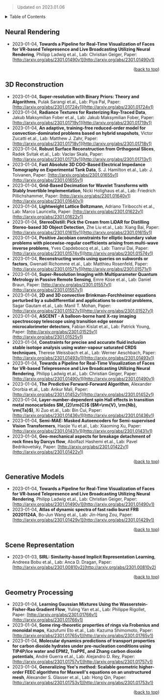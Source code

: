 > Updated on 2023.01.06

<details>
  <summary>Table of Contents</summary>
  <ol>
    <li><a href=#Neural-Rendering>Neural Rendering</a></li>
    <li><a href=#3D-Reconstruction>3D Reconstruction</a></li>
    <li><a href=#Generative-Models>Generative Models</a></li>
    <li><a href=#Scene-Representation>Scene Representation</a></li>
    <li><a href=#Geometry-Processing>Geometry Processing</a></li>
  </ol>
</details>

## Neural Rendering

- 2023-01-04, **Towards a Pipeline for Real-Time Visualization of Faces for VR-based Telepresence and Live Broadcasting Utilizing Neural Rendering**, Philipp Ladwig et.al., Lab: Christian Geiger, Paper: [http://arxiv.org/abs/2301.01490v1](http://arxiv.org/abs/2301.01490v1)

<p align=right>(<a href=#Updated-on-20230106>back to top</a>)</p>

## 3D Reconstruction

- 2023-01-04, **Super-resolution with Binary Priors: Theory and Algorithms**, Pulak Sarangi et.al., Lab: Piya Pal, Paper: [http://arxiv.org/abs/2301.01724v1](http://arxiv.org/abs/2301.01724v1)
- 2023-01-04, **Radiance Textures for Rasterizing Ray-Traced Data**, Jakub Maksymilian Fober et.al., Lab: Jakub Maksymilian Fober, Paper: [http://arxiv.org/abs/2301.01719v1](http://arxiv.org/abs/2301.01719v1)
- 2023-01-04, **An adaptive, training-free reduced-order model for convection-dominated problems based on hybrid snapshots**, Victor Zucatti et.al., Lab: Matthew J. Zahr, Paper: [http://arxiv.org/abs/2301.01718v1](http://arxiv.org/abs/2301.01718v1)
- 2023-01-04, **Robust Surface Reconstruction from Orthogonal Slices**, Radek Svitak et.al., Lab: Vaclav Skala, Paper: [http://arxiv.org/abs/2301.01713v1](http://arxiv.org/abs/2301.01713v1)
- 2023-01-04, **Fast Absolute 3D CGO-Based Electrical Impedance Tomography on Experimental Tank Data**, S. J. Hamilton et.al., Lab: J. Toivanen, Paper: [http://arxiv.org/abs/2301.01655v1](http://arxiv.org/abs/2301.01655v1)
- 2023-01-04, **Grid-Based Decimation for Wavelet Transforms with Stably Invertible Implementation**, Nicki Holighaus et.al., Lab: Friedrich Pillichshammer, Paper: [http://arxiv.org/abs/2301.01640v1](http://arxiv.org/abs/2301.01640v1)
- 2023-01-04, **Lightweight Lattice Boltzmann**, Adriano Tiribocchi et.al., Lab: Marco Lauricella, Paper: [http://arxiv.org/abs/2301.01622v1](http://arxiv.org/abs/2301.01622v1)
- 2023-01-04, **StereoDistill: Pick the Cream from LiDAR for Distilling Stereo-based 3D Object Detection**, Zhe Liu et.al., Lab: Xiang Bai, Paper: [http://arxiv.org/abs/2301.01615v1](http://arxiv.org/abs/2301.01615v1)
- 2023-01-04, **Positive Jacobian constraints for elliptic boundary value problems with piecewise-regular coefficients arising from multi-wave inverse problems**, Yves Capdeboscq et.al., Lab: Tianrui Dai, Paper: [http://arxiv.org/abs/2301.01574v1](http://arxiv.org/abs/2301.01574v1)
- 2023-01-04, **Reconstructing words using queries on subwords or factors**, Gwenaël Richomme et.al., Lab: Matthieu Rosenfeld, Paper: [http://arxiv.org/abs/2301.01571v1](http://arxiv.org/abs/2301.01571v1)
- 2023-01-04, **Super-Resolution Imaging with Multiparameter Quantum Metrology in Passive Remote Sensing**, Emre Köse et.al., Lab: Daniel Braun, Paper: [http://arxiv.org/abs/2301.01557v1](http://arxiv.org/abs/2301.01557v1)
- 2023-01-04, **2D and 3D convective Brinkman-Forchheimer equations perturbed by a subdifferential and applications to control problems**, Sagar Gautam et.al., Lab: Manil T. Mohan, Paper: [http://arxiv.org/abs/2301.01527v1](http://arxiv.org/abs/2301.01527v1)
- 2023-01-04, **ASCENT - A balloon-borne hard X-ray imaging spectroscopy telescope using transition edge sensor microcalorimeter detectors**, Fabian Kislat et.al., Lab: Patrick Young, Paper: [http://arxiv.org/abs/2301.01525v1](http://arxiv.org/abs/2301.01525v1)
- 2023-01-04, **Constraints for precise and accurate fluid inclusion stable isotope analysis using water-vapour saturated CRDS techniques**, Therese Weissbach et.al., Lab: Werner Aeschbach, Paper: [http://arxiv.org/abs/2301.01493v1](http://arxiv.org/abs/2301.01493v1)
- 2023-01-04, **Towards a Pipeline for Real-Time Visualization of Faces for VR-based Telepresence and Live Broadcasting Utilizing Neural Rendering**, Philipp Ladwig et.al., Lab: Christian Geiger, Paper: [http://arxiv.org/abs/2301.01490v1](http://arxiv.org/abs/2301.01490v1)
- 2023-01-04, **The Predictive Forward-Forward Algorithm**, Alexander Ororbia et.al., Lab: Ankur Mali, Paper: [http://arxiv.org/abs/2301.01452v1](http://arxiv.org/abs/2301.01452v1)
- 2023-01-04, **Layer-number-dependent spin Hall effects in transition metal monocarbides $M_{2}\rm{C}$ ($M=\rm{V}, \rm{Nb}, \rm{Ta}$)**, Xi Zuo et.al., Lab: Bin Cui, Paper: [http://arxiv.org/abs/2301.01436v1](http://arxiv.org/abs/2301.01436v1)
- 2023-01-04, **Semi-MAE: Masked Autoencoders for Semi-supervised Vision Transformers**, Haojie Yu et.al., Lab: Xiaoming Xu, Paper: [http://arxiv.org/abs/2301.01431v1](http://arxiv.org/abs/2301.01431v1)
- 2023-01-04, **Geo-mechanical aspects for breakage detachment of rock fines by Darcys flow**, Abolfazl Hashemi et.al., Lab: Pavel Bedrikovetsky, Paper: [http://arxiv.org/abs/2301.01422v1](http://arxiv.org/abs/2301.01422v1)

<p align=right>(<a href=#Updated-on-20230106>back to top</a>)</p>

## Generative Models

- 2023-01-04, **Towards a Pipeline for Real-Time Visualization of Faces for VR-based Telepresence and Live Broadcasting Utilizing Neural Rendering**, Philipp Ladwig et.al., Lab: Christian Geiger, Paper: [http://arxiv.org/abs/2301.01490v1](http://arxiv.org/abs/2301.01490v1)
- 2023-01-04, **Atlas of dynamic spectra of fast radio burst FRB 20201124A**, Bo-Jun Wang et.al., Lab: Jin-Hang Zou, Paper: [http://arxiv.org/abs/2301.01429v1](http://arxiv.org/abs/2301.01429v1)

<p align=right>(<a href=#Updated-on-20230106>back to top</a>)</p>

## Scene Representation

- 2023-01-03, **SIRL: Similarity-based Implicit Representation Learning**, Andreea Bobu et.al., Lab: Anca D. Dragan, Paper: [http://arxiv.org/abs/2301.00810v2](http://arxiv.org/abs/2301.00810v2)

<p align=right>(<a href=#Updated-on-20230106>back to top</a>)</p>

## Geometry Processing

- 2023-01-04, **Learning Gaussian Mixtures Using the Wasserstein-Fisher-Rao Gradient Flow**, Yuling Yan et.al., Lab: Philippe Rigollet, Paper: [http://arxiv.org/abs/2301.01766v1](http://arxiv.org/abs/2301.01766v1)
- 2023-01-04, **Some ring-theoretic properties of rings via Frobenius and monoidal maps**, Kazufumi Eto et.al., Lab: Kazuma Shimomoto, Paper: [http://arxiv.org/abs/2301.01765v1](http://arxiv.org/abs/2301.01765v1)
- 2023-01-04, **Molecular dynamics predictions of transport properties for carbon dioxide hydrates under pre-nucleation conditions using TIP4P/Ice water and EPM2, TraPPE, and Zhang carbon dioxide potentials**, André Guerra et.al., Lab: Alejandro D. Rey, Paper: [http://arxiv.org/abs/2301.01757v1](http://arxiv.org/abs/2301.01757v1)
- 2023-01-04, **Generalizing Yee's method: Scalable geometric higher-order FEEC algorithms for Maxwell's equations on an unstructured mesh**, Alexander S. Glasser et.al., Lab: Hong Qin, Paper: [http://arxiv.org/abs/2301.01753v1](http://arxiv.org/abs/2301.01753v1)

<p align=right>(<a href=#Updated-on-20230106>back to top</a>)</p>

